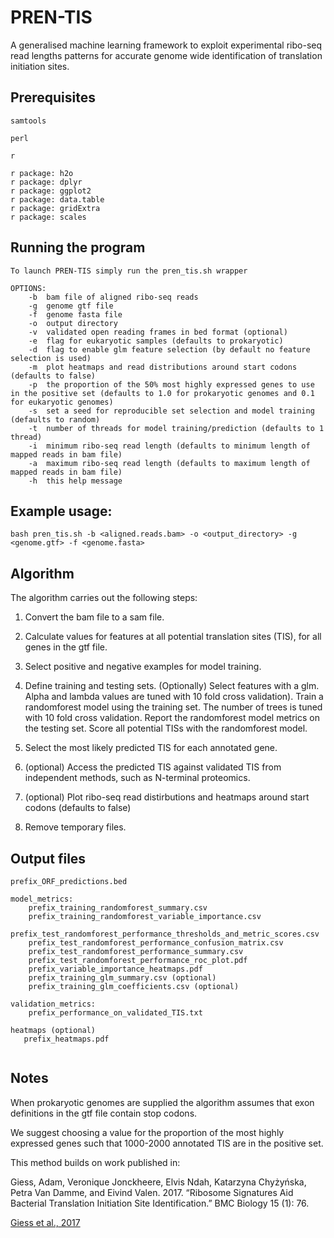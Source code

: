 # PREN-TIS

A generalised machine learning framework to exploit experimental ribo-seq read lengths patterns for accurate genome wide identification of translation initiation sites.

## Prerequisites

```
samtools

perl

r

r package: h2o 
r package: dplyr
r package: ggplot2
r package: data.table
r package: gridExtra
r package: scales
```


## Running the program 

```
To launch PREN-TIS simply run the pren_tis.sh wrapper

OPTIONS:
    -b  bam file of aligned ribo-seq reads
    -g  genome gtf file
    -f  genome fasta file
    -o  output directory
    -v  validated open reading frames in bed format (optional)
    -e  flag for eukaryotic samples (defaults to prokaryotic)
    -d  flag to enable glm feature selection (by default no feature selection is used)
    -m  plot heatmaps and read distributions around start codons (defaults to false)
    -p  the proportion of the 50% most highly expressed genes to use in the positive set (defaults to 1.0 for prokaryotic genomes and 0.1 for eukaryotic genomes)
    -s  set a seed for reproducible set selection and model training (defaults to random)
    -t  number of threads for model training/prediction (defaults to 1 thread)
    -i  minimum ribo-seq read length (defaults to minimum length of mapped reads in bam file)
    -a  maximum ribo-seq read length (defaults to maximum length of mapped reads in bam file)
    -h  this help message
```

## Example usage:

```
bash pren_tis.sh -b <aligned.reads.bam> -o <output_directory> -g <genome.gtf> -f <genome.fasta>

```

## Algorithm

The algorithm carries out the following steps:

1) Convert the bam file to a sam file.

2) Calculate values for features at all potential translation sites (TIS), for all genes in the gtf file.

3) Select positive and negative examples for model training.

4) Define training and testing sets.
   (Optionally) Select features with a glm. Alpha and lambda values are tuned with 10 fold cross validation).
   Train a randomforest model using the training set. The number of trees is tuned with 10 fold cross validation. 
   Report the randomforest model metrics on the testing set.
   Score all potential TISs with the randomforest model.

5) Select the most likely predicted TIS for each annotated gene.

6) (optional) Access the predicted TIS against validated TIS from independent methods, such as N-terminal proteomics.

7) (optional) Plot ribo-seq read distirbutions and heatmaps around start codons (defaults to false)
 
8) Remove temporary files.

## Output files

```
prefix_ORF_predictions.bed

model_metrics:
    prefix_training_randomforest_summary.csv 
    prefix_training_randomforest_variable_importance.csv 
    prefix_test_randomforest_performance_thresholds_and_metric_scores.csv 
    prefix_test_randomforest_performance_confusion_matrix.csv 
    prefix_test_randomforest_performance_summary.csv 
    prefix_test_randomforest_performance_roc_plot.pdf 
    prefix_variable_importance_heatmaps.pdf
    prefix_training_glm_summary.csv (optional)
    prefix_training_glm_coefficients.csv (optional)

validation_metrics:
    prefix_performance_on_validated_TIS.txt

heatmaps (optional)
   prefix_heatmaps.pdf 
    
```

## Notes


When prokaryotic genomes are supplied the algorithm assumes that exon definitions in the gtf file contain stop codons.

We suggest choosing a value for the proportion of the most highly expressed genes such that 1000-2000 annotated TIS are in the positive set.

This method builds on work published in: 

Giess, Adam, Veronique Jonckheere, Elvis Ndah, Katarzyna Chyżyńska, Petra Van Damme, and Eivind Valen. 2017. “Ribosome Signatures Aid Bacterial Translation Initiation Site Identification.” BMC Biology 15 (1): 76.

[Giess et al., 2017](https://rdcu.be/brbpQ)
